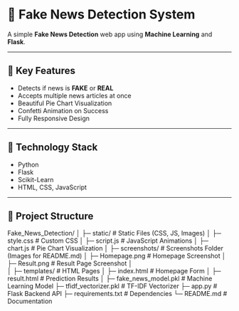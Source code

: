 # 📰 Fake News Detection System

A simple **Fake News Detection** web app using **Machine Learning** and **Flask**.

---

## 🔑 Key Features
- Detects if news is **FAKE** or **REAL**
- Accepts multiple news articles at once
- Beautiful Pie Chart Visualization
- Confetti Animation on Success
- Fully Responsive Design

---

## 🎯 Technology Stack
- Python
- Flask
- Scikit-Learn
- HTML, CSS, JavaScript

---

## 📂 Project Structure
Fake_News_Detection/
│
├─ static/                  # Static Files (CSS, JS, Images)
│   ├─ style.css            # Custom CSS
│   ├─ script.js            # JavaScript Animations
│   ├─ chart.js             # Pie Chart Visualization
│   ├─ screenshots/         # Screenshots Folder (Images for README.md)
│       ├─ Homepage.png     # Homepage Screenshot
│       ├─ Result.png       # Result Page Screenshot
│       
│
├─ templates/               # HTML Pages
│   ├─ index.html           # Homepage Form
│   ├─ result.html          # Prediction Results
│
├─ fake_news_model.pkl      # Machine Learning Model
├─ tfidf_vectorizer.pkl     # TF-IDF Vectorizer
├─ app.py                   # Flask Backend API
├─ requirements.txt         # Dependencies
└─ README.md                # Documentation
